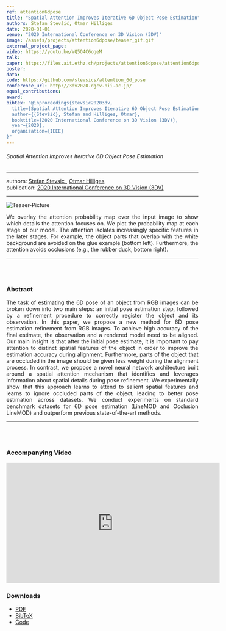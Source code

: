 ```yaml
---
ref: attention6dpose
title: "Spatial Attention Improves Iterative 6D Object Pose Estimation"
authors: Stefan Stevšić, Otmar Hilliges
date: 2020-01-01
venue: "2020 International Conference on 3D Vision (3DV)"
image: /assets/projects/attention6dpose/teaser_gif.gif
external_project_page: 
video: https://youtu.be/VQ5O4C6ogeM
talk: 
paper: https://files.ait.ethz.ch/projects/attention6dpose/attention6dpose.pdf
poster: 
data: 
code: https://github.com/stevsics/attention_6d_pose
conference_url: http://3dv2020.dgcv.nii.ac.jp/
equal_contributions: 
award: 
bibtex: "@inproceedings{stevsic20203dv,
  title={Spatial Attention Improves Iterative 6D Object Pose Estimation},
  author={{Stevšić}, Stefan and Hilliges, Otmar},
  booktitle={2020 International Conference on 3D Vision (3DV)},
  year={2020},
  organization={IEEE}
}"
---
```


<h6> Spatial Attention Improves Iterative 6D Object Pose Estimation </h6>
<hr />

<div class="fullcol">
    <div class="teaser-info-projectpage">
            <span class="normalcap">authors:</span>
            <span class="authorcap">
                <nobr><a href="/people/stevsics/" title="Stefan Stevsic">Stefan Stevsic </a>, </nobr>
                <nobr><a href="/people/hilliges/" title="Otmar Hilliges">Otmar Hilliges</a> </nobr>
            </span>
            <br/>
            <span class="normalcap"><nobr>publication: </nobr></span>
            <span class="authorcap">
                 <a class="a-text-ext" href="http://3dv2020.dgcv.nii.ac.jp/">2020 International Conference on 3D Vision (3DV)</a>
            </span>
        <hr />
    </div>
</div>

<div class="fullcol">
    <img class="fullcol" src="<?php ait_root_dir();?>projects/2020/attention6dpose/teaser_figure.png" alt="Teaser-Picture"/>
    <div class="fullcol">
        <p align="justify">
            <span class="figurecap">
                We overlay the attention probability map over the input image to show which details the attention focuses on. We plot the probability map at each stage of our model. The attention isolates increasingly specific features in the later stages. For example, the object parts that overlap with the white background are avoided on the glue example (bottom left). Furthermore, the attention avoids occlusions (e.g., the rubber duck, bottom right).
           </span>
        </p>
        <hr />
        <br/>
        <br/>
    </div>
</div>

<div class="fullcol">
    <h3>Abstract</h3>
    <p align="justify">
    The task of estimating the 6D pose of an object from RGB images can be broken down into two main steps: an initial pose estimation step, followed by a refinement procedure to correctly register the object and its observation. In this paper, we propose a new method for 6D pose estimation refinement from RGB images. To achieve high accuracy of the final estimate, the observation and a rendered model need to be aligned.  Our main insight is that after the initial pose estimate, it is important to pay attention to distinct spatial features of the object in order to improve the estimation accuracy during alignment. Furthermore, parts of the object that are occluded in the image should be given less weight during the alignment process. In contrast, we propose a novel neural network architecture built around a spatial attention mechanism that identifies and leverages information about spatial details during pose refinement. We experimentally show that this approach learns to attend to salient spatial features and learns to ignore occluded parts of the object, leading to better pose estimation across datasets. We conduct experiments on standard benchmark datasets for 6D pose estimation (LineMOD and Occlusion LineMOD) and outperform previous state-of-the-art methods.
    </p>
    <hr />
    <br/>
    <br/>
</div>



<div class="fullcol">
<h3>Accompanying Video</h3>
    <div class="video" align="center">
        <iframe width="560" height="315" src="https://www.youtube.com/embed/VQ5O4C6ogeM" frameborder="0" allow="accelerometer; autoplay; clipboard-write; encrypted-media; gyroscope; picture-in-picture" allowfullscreen></iframe>
    </div>
</div>


<div class="fullcol">
 <h3>Downloads</h3>
    <ul class="linklist">
         <li class="a-pdf"><a target="_blank" title="PDF" href="<?php ait_root_dir();?>projects/2020/attention6dpose/downloads/attention6dpose.pdf">PDF</a></li>
 	     <li class="a-bib"><a title="BibTex" href="<?php ait_root_dir();?>projects/2020/attention6dpose/stevsic20203dv.bib">BibTeX</a></li>
 	     <li class="a-cod"><a href="https://github.com/stevsics/attention_6d_pose" target="_blank">Code</a></li>
    </ul>
    <br/>
</div>

